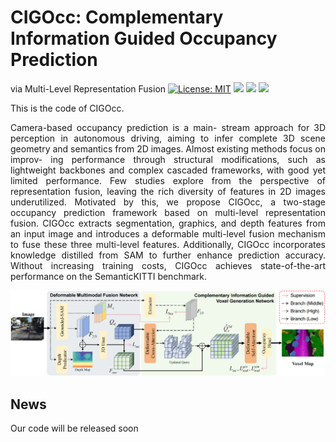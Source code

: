 # CIGOcc: Complementary Information Guided Occupancy Prediction
via Multi-Level Representation Fusion
[![License: MIT](https://img.shields.io/badge/License-MIT-green.svg)](https://opensource.org/licenses/MIT)
![](https://img.shields.io/github/last-commit/VitaLemonTea1/CIGOcc?color=green) 
 ![](https://img.shields.io/github/stars/VitaLemonTea1/CIGOcc?color=yellow)
![](https://img.shields.io/github/forks/VitaLemonTea1/CIGOcc?color=lightblue) 

<div style="text-align: justify">

This is the code of CIGOcc.

Camera-based occupancy prediction is a main-
stream approach for 3D perception in autonomous driving,
aiming to infer complete 3D scene geometry and semantics
from 2D images. Almost existing methods focus on improv-
ing performance through structural modifications, such as
lightweight backbones and complex cascaded frameworks, with
good yet limited performance. Few studies explore from the
perspective of representation fusion, leaving the rich diversity
of features in 2D images underutilized. Motivated by this, we
propose CIGOcc, a two-stage occupancy prediction framework
based on multi-level representation fusion. CIGOcc extracts
segmentation, graphics, and depth features from an input image
and introduces a deformable multi-level fusion mechanism
to fuse these three multi-level features. Additionally, CIGOcc
incorporates knowledge distilled from SAM to further enhance
prediction accuracy. Without increasing training costs, CIGOcc
achieves state-of-the-art performance on the SemanticKITTI
benchmark. 

<p align="center">
  <img src="figs/pipeline.png" width="800">
</p>


## News
Our code will be released soon
